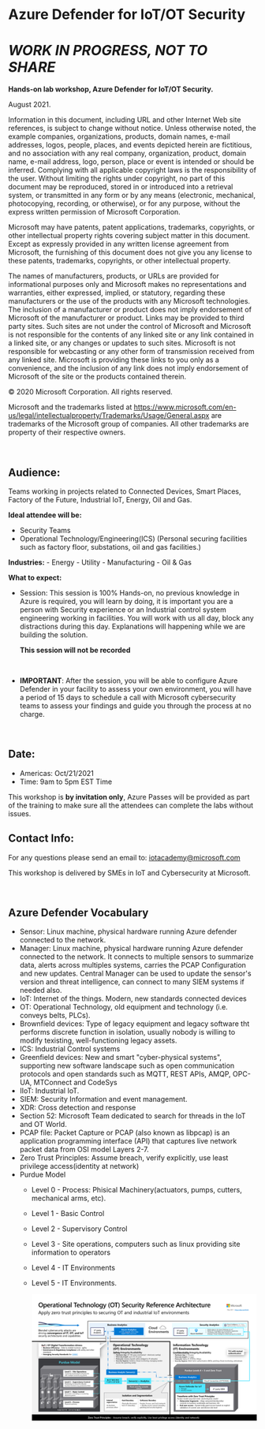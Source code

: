# Azure Defender for IoT/OT Security
# ***WORK IN PROGRESS, NOT TO SHARE***

**Hands-on lab workshop, Azure Defender for IoT/OT Security.**



August 2021.

Information in this document, including URL and other Internet Web site references, is subject to change without notice. Unless otherwise noted, the example companies, organizations, products, domain names, e-mail addresses, logos, people, places, and events depicted herein are fictitious, and no association with any real company, organization, product, domain name, e-mail address, logo, person, place or event is intended or should be inferred. Complying with all applicable copyright laws is the responsibility of the user. Without limiting the rights under copyright, no part of this document may be reproduced, stored in or introduced into a retrieval system, or transmitted in any form or by any means (electronic, mechanical, photocopying, recording, or otherwise), or for any purpose, without the express written permission of Microsoft Corporation.

Microsoft may have patents, patent applications, trademarks, copyrights, or other intellectual property rights covering subject matter in this document. Except as expressly provided in any written license agreement from Microsoft, the furnishing of this document does not give you any license to these patents, trademarks, copyrights, or other intellectual property.

The names of manufacturers, products, or URLs are provided for informational purposes only and Microsoft makes no representations and warranties, either expressed, implied, or statutory, regarding these manufacturers or the use of the products with any Microsoft technologies. The inclusion of a manufacturer or product does not imply endorsement of Microsoft of the manufacturer or product. Links may be provided to third party sites. Such sites are not under the control of Microsoft and Microsoft is not responsible for the contents of any linked site or any link contained in a linked site, or any changes or updates to such sites. Microsoft is not responsible for webcasting or any other form of transmission received from any linked site. Microsoft is providing these links to you only as a convenience, and the inclusion of any link does not imply endorsement of Microsoft of the site or the products contained therein.

© 2020 Microsoft Corporation. All rights reserved.

Microsoft and the trademarks listed at https://www.microsoft.com/en-us/legal/intellectualproperty/Trademarks/Usage/General.aspx are trademarks of the Microsoft group of companies. All other trademarks are property of their respective owners.


</br>

## **Audience:** ##

Teams working in projects related to Connected Devices, Smart Places, Factory of the Future, Industrial IoT, Energy, Oil and Gas.
  
  **Ideal attendee will be:**

   - Security Teams 
   - Operational Technology/Engineering(ICS)
		(Personal securing facilities such as factory floor, substations, oil and gas facilities.)

  **Industries:**
    - Energy 
	  - Utility
	  - Manufacturing
	  - Oil & Gas

  **What to expect:**
  - Session: This session is 100% Hands-on, no previous knowledge in Azure is required, you will learn by doing, it is important you are a person with Security experience or an Industrial control system engineering working in facilities. You will work with us all day, block any distractions during this day. Explanations will happening while we are building the solution.

    **This session will not be recorded**
  </br>

  - **IMPORTANT**: After the session, you will be able to configure Azure Defender in your facility to assess your own environment, you will have a period of 15 days to schedule a call with Microsoft cybersecurity teams to assess your findings and guide you through the process at no charge.

</br>

## **Date:** ##

- Americas: Oct/21/2021
- Time: 9am to 5pm EST Time

This workshop is **by invitation only**, Azure Passes will be provided as part of the training to make sure all the attendees can complete the labs without issues.


## **Contact Info:** ##

For any questions please send an email to:
iotacademy@microsoft.com

This workshop is delivered by SMEs in IoT and Cybersecurity at Microsoft.


</br>

## **Azure Defender Vocabulary** ## 

- Sensor: Linux machine, physical hardware running Azure defender connected to the network. 
- Manager: Linux machine, physical hardware running Azure defender connected to the network. It connects to multiple sensors to summarize data, alerts across multiples systems, carries the PCAP Configuration and new updates. Central Manager can be used to update the sensor's version and threat intelligence, can connect to many SIEM systems if needed also.
- IoT: Internet of the things. Modern, new standards connected devices
- OT: Operational Technology, old equipment and technology (i.e. conveys belts, PLCs).
- Brownfield devices: Type of legacy equipment and legacy software tht performs discrete function in isolation, usually nobody is willing to modify texisting, well-functioning legacy assets. 
- ICS: Industrial Control systems
- Greenfield devices: New and smart "cyber-physical systems", supporting new software landscape such as open communication protocols and open standards such as MQTT, REST APIs, AMQP, OPC-UA, MTConnect and CodeSys
- IIoT: Industrial IoT.
- SIEM: Security Information and event management.
- XDR: Cross detection and response
- Section 52: Microsoft Team dedicated to search for threads in the IoT and OT World.
- PCAP file: Packet Capture or PCAP (also known as libpcap) is an application programming interface (API) that captures live network packet data from OSI model Layers 2-7.
- Zero Trust Principles: Assume breach, verify explicitly, use least privilege access(identity at network)
- Purdue Model
    - Level 0 - Process: Phisical Machinery(actuators, pumps, cutters, mechanical arms, etc).
    - Level 1 - Basic Control
    - Level 2 - Supervisory Control
    - Level 3 - Site operations, computers such as linux providing site information to operators
    - Level 4 - IT Environments
    - Level 5 - IT Environments.



      ![Purdue model](./images/ot-deployments.png 'Purdue Model')









